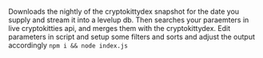 Downloads the nightly of the cryptokittydex snapshot for the date you supply and stream it into a levelup db.
Then searches your paraemters in live cryptokitties api, and merges them with the cryptokittydex.
Edit parameters in script and setup some filters and sorts and adjust the output accordingly
```npm i && node index.js```